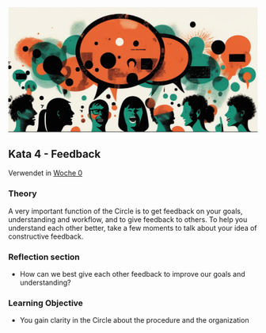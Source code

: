 ![The purpose of feedback](images/woche0.png)

## Kata 4 - Feedback

Verwendet in [Woche 0](2-1-Woche-0.md)

### Theory
A very important function of the Circle is to get feedback on your goals, understanding and workflow, and to give feedback to others. To help you understand each other better, take a few moments to talk about your idea of constructive feedback.


### Reflection section
- How can we best give each other feedback to improve our goals and understanding?


### Learning Objective
- You gain clarity in the Circle about the procedure and the organization

<script src="https://giscus.app/client.js"
        data-repo="cogneon/lernos-zettelkasten"
        data-repo-id="R_kgDOI5YY1w"
        data-category="Announcements"
        data-category-id="DIC_kwDOI5YY184CUTx3"
        data-mapping="pathname"
        data-strict="0"
        data-reactions-enabled="1"
        data-emit-metadata="0"
        data-input-position="bottom"
        data-theme="light"
        data-lang="de"
        crossorigin="anonymous"
        async>
</script>

